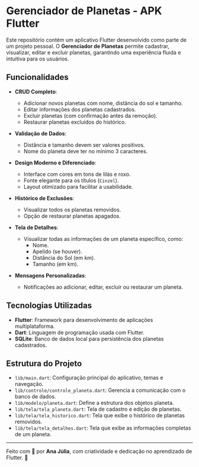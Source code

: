 # Gerenciador de Planetas - APK Flutter  

Este repositório contém um aplicativo Flutter desenvolvido como parte de um projeto pessoal. O **Gerenciador de Planetas** permite cadastrar, visualizar, editar e excluir planetas, garantindo uma experiência fluida e intuitiva para os usuários.  

## Funcionalidades  

- **CRUD Completo**:  
  - Adicionar novos planetas com nome, distância do sol e tamanho.  
  - Editar informações dos planetas cadastrados.  
  - Excluir planetas (com confirmação antes da remoção).  
  - Restaurar planetas excluídos do histórico.  

- **Validação de Dados**:  
  - Distância e tamanho devem ser valores positivos.  
  - Nome do planeta deve ter no mínimo 3 caracteres.  

- **Design Moderno e Diferenciado**:  
  - Interface com cores em tons de lilás e roxo.  
  - Fonte elegante para os títulos (`Cinzel`).  
  - Layout otimizado para facilitar a usabilidade.  

- **Histórico de Exclusões**:  
  - Visualizar todos os planetas removidos.  
  - Opção de restaurar planetas apagados.  

- **Tela de Detalhes**:  
  - Visualizar todas as informações de um planeta específico, como:  
    - Nome.  
    - Apelido (se houver).  
    - Distância do Sol (em km).  
    - Tamanho (em km).  

- **Mensagens Personalizadas**:  
  - Notificações ao adicionar, editar, excluir ou restaurar um planeta.  

## Tecnologias Utilizadas  

- **Flutter**: Framework para desenvolvimento de aplicações multiplataforma.  
- **Dart**: Linguagem de programação usada com Flutter.  
- **SQLite**: Banco de dados local para persistência dos planetas cadastrados.  

## Estrutura do Projeto  

- `lib/main.dart`: Configuração principal do aplicativo, temas e navegação.  
- `lib/controle/controle_planeta.dart`: Gerencia a comunicação com o banco de dados.  
- `lib/modelo/planeta.dart`: Define a estrutura dos objetos planeta.  
- `lib/tela/tela_planeta.dart`: Tela de cadastro e edição de planetas.  
- `lib/tela/tela_historico.dart`: Tela que exibe o histórico de planetas removidos.  
- `lib/tela/tela_detalhes.dart`: Tela que exibe as informações completas de um planeta.  

---

Feito com 💜 por **Ana Júlia**, com criatividade e dedicação no aprendizado de Flutter. 🚀
